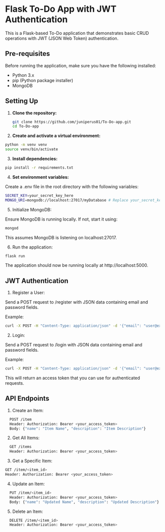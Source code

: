 # Flask To-Do App with JWT Authentication

This is a Flask-based To-Do application that demonstrates basic CRUD operations with JWT (JSON Web Token) authentication.

## Pre-requisites

Before running the application, make sure you have the following installed:

- Python 3.x
- pip (Python package installer)
- MongoDB

## Setting Up

1. **Clone the repository:**
   
   ```bash
   git clone https://github.com/juniperus01/To-Do-app.git
   cd To-Do-app
   ```

2. **Create and activate a virtual environment:**
  
  ```bash
  python -m venv venv
  source venv/bin/activate
  ```

3. **Install dependencies:**

  ```bash
  pip install -r requirements.txt
  ```

4. **Set environment variables:**

Create a .env file in the root directory with the following variables:

  ```bash
  SECRET_KEY=your_secret_key_here
  MONGO_URI=mongodb://localhost:27017/myDatabase # Replace your_secret_key_here with a secret key for your Flask application.
  ```

5. Initialize MongoDB:

Ensure MongoDB is running locally. If not, start it using:

  ```bash
  mongod
  ```
This assumes MongoDB is listening on localhost:27017.

6. Run the application:
  ```bash
  flask run
  ```
The application should now be running locally at http://localhost:5000.

## JWT Authentication

1. Register a User:

Send a POST request to /register with JSON data containing email and password fields.

Example:

  ```bash
  curl -X POST -H "Content-Type: application/json" -d '{"email": "user@example.com", "password": "password123"}' http://localhost:5000/register
  ```

2. Login:

Send a POST request to /login with JSON data containing email and password fields.

Example:

  ```bash
  curl -X POST -H "Content-Type: application/json" -d '{"email": "user@example.com", "password": "password123"}' http://localhost:5000/login
  ```

This will return an access token that you can use for authenticated requests.

## API Endpoints


1. Create an Item:

  ```bash
    POST /item
    Header: Authorization: Bearer <your_access_token>
    Body: {"name": "Item Name", "description": "Item Description"}
```

2. Get All Items:

  ```bash
    GET /items
    Header: Authorization: Bearer <your_access_token>
  ```

3. Get a Specific Item:
   
  ```bash
  GET /item/<item_id>
  Header: Authorization: Bearer <your_access_token>
  ```

4. Update an Item:

  ```bash
    PUT /item/<item_id>
    Header: Authorization: Bearer <your_access_token>
    Body: {"name": "Updated Name", "description": "Updated Description"}
  ```

5. Delete an Item:
  ```bash
    DELETE /item/<item_id>
    Header: Authorization: Bearer <your_access_token>
